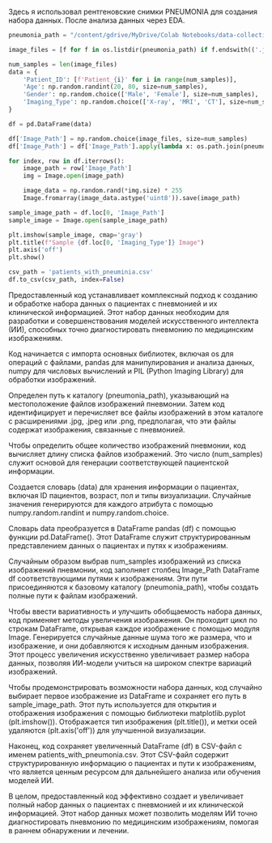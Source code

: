 Здесь я использовал рентгеновские снимки PNEUMONIA для создания набора данных. После анализа данных через EDA.

```python
pneumonia_path = "/content/gdrive/MyDrive/Colab Notebooks/data-collection-homeworks/train/PNEUMONIA"

image_files = [f for f in os.listdir(pneumonia_path) if f.endswith(('.jpg', '.jpeg', '.png'))]

num_samples = len(image_files)
data = {
    'Patient_ID': [f'Patient_{i}' for i in range(num_samples)],
    'Age': np.random.randint(20, 80, size=num_samples),
    'Gender': np.random.choice(['Male', 'Female'], size=num_samples),
    'Imaging_Type': np.random.choice(['X-ray', 'MRI', 'CT'], size=num_samples),
}

df = pd.DataFrame(data)

df['Image_Path'] = np.random.choice(image_files, size=num_samples)
df['Image_Path'] = df['Image_Path'].apply(lambda x: os.path.join(pneumonia_path, x))

for index, row in df.iterrows():
    image_path = row['Image_Path']
    img = Image.open(image_path)

    image_data = np.random.rand(*img.size) * 255
    Image.fromarray(image_data.astype('uint8')).save(image_path)

sample_image_path = df.loc[0, 'Image_Path']
sample_image = Image.open(sample_image_path)

plt.imshow(sample_image, cmap='gray')
plt.title(f"Sample {df.loc[0, 'Imaging_Type']} Image")
plt.axis('off')
plt.show()

csv_path = 'patients_with_pneuminia.csv'
df.to_csv(csv_path, index=False)
```

Предоставленный код устанавливает комплексный подход к созданию и обработке набора данных о пациентах с пневмонией и их клинической информацией. Этот набор данных необходим для разработки и совершенствования моделей искусственного интеллекта (ИИ), способных точно диагностировать пневмонию по медицинским изображениям.

Код начинается с импорта основных библиотек, включая os для операций с файлами, pandas для манипулирования и анализа данных, numpy для числовых вычислений и PIL (Python Imaging Library) для обработки изображений.

Определен путь к каталогу (pneumonia_path), указывающий на местоположение файлов изображений пневмонии. Затем код идентифицирует и перечисляет все файлы изображений в этом каталоге с расширениями .jpg, .jpeg или .png, предполагая, что эти файлы содержат изображения, связанные с пневмонией.

Чтобы определить общее количество изображений пневмонии, код вычисляет длину списка файлов изображений. Это число (num_samples) служит основой для генерации соответствующей пациентской информации.

Создается словарь (data) для хранения информации о пациентах, включая ID пациентов, возраст, пол и типы визуализации. Случайные значения генерируются для каждого атрибута с помощью numpy.random.randint и numpy.random.choice.

Словарь data преобразуется в DataFrame pandas (df) с помощью функции pd.DataFrame(). Этот DataFrame служит структурированным представлением данных о пациентах и путях к изображениям.

Случайным образом выбрав num_samples изображений из списка изображений пневмонии, код заполняет столбец Image_Path DataFrame df соответствующими путями к изображениям. Эти пути присоединяются к базовому каталогу (pneumonia_path), чтобы создать полные пути к файлам изображений.

Чтобы ввести вариативность и улучшить обобщаемость набора данных, код применяет методы увеличения изображения. Он проходит цикл по строкам DataFrame, открывая каждое изображение с помощью модуля Image. Генерируется случайные данные шума того же размера, что и изображение, и они добавляются к исходным данным изображения. Этот процесс увеличения искусственно увеличивает размер набора данных, позволяя ИИ-модели учиться на широком спектре вариаций изображений.

Чтобы продемонстрировать возможности набора данных, код случайно выбирает первое изображение из DataFrame и сохраняет его путь в sample_image_path. Этот путь используется для открытия и отображения изображения с помощью библиотеки matplotlib.pyplot (plt.imshow()). Отображается тип изображения (plt.title()), и метки осей удаляются (plt.axis('off')) для улучшенной визуализации.

Наконец, код сохраняет увеличенный DataFrame (df) в CSV-файл с именем patients_with_pneumonia.csv. Этот CSV-файл содержит структурированную информацию о пациентах и пути к изображениям, что является ценным ресурсом для дальнейшего анализа или обучения моделей ИИ.

В целом, предоставленный код эффективно создает и увеличивает полный набор данных о пациентах с пневмонией и их клинической информацией. Этот набор данных может позволить моделям ИИ точно диагностировать пневмонию по медицинским изображениям, помогая в раннем обнаружении и лечении.
